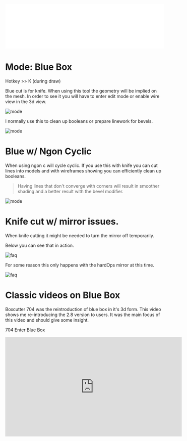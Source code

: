 ![header](img/banner.gif)

# Mode: Blue Box

Hotkey >> K (during draw)

Blue cut is for knife. When using this tool the geometry will be implied on the mesh. In order to see it you will have to enter edit mode or enable wire view in the 3d view.

![mode](img/modes/m23.gif)

I normally use this to clean up booleans or prepare linework for bevels.

![mode](img/modes/m24.gif)

# Blue w/ Ngon Cyclic

When using ngon c will cycle cyclic. If you use this with knife you can cut lines into models and with wireframes showing you can efficiently clean up booleans.

> Having lines that don't converge with corners will result in smoother shading and a better result with the bevel modifier.

![mode](img/modes/m25.gif)

# Knife cut w/ mirror issues.

When knife cutting it might be needed to turn the mirror off temporarily.

Below you can see that in action.

![faq](img/faq/f8.gif)

For some reason this only happens with the hardOps mirror at this time.

![faq](img/faq/f9.gif)

# Classic videos on Blue Box

Boxcutter 704 was the reintroduction of blue box in it's 3d form. This video shows me re-introducing the 2.8 version to users. It was the main focus of this video and should give some insight.

704 Enter Blue Box

<iframe width="560" height="315" src="https://www.youtube.com/embed/BJ7P2n1cAFY" frameborder="0" allowfullscreen></iframe>
